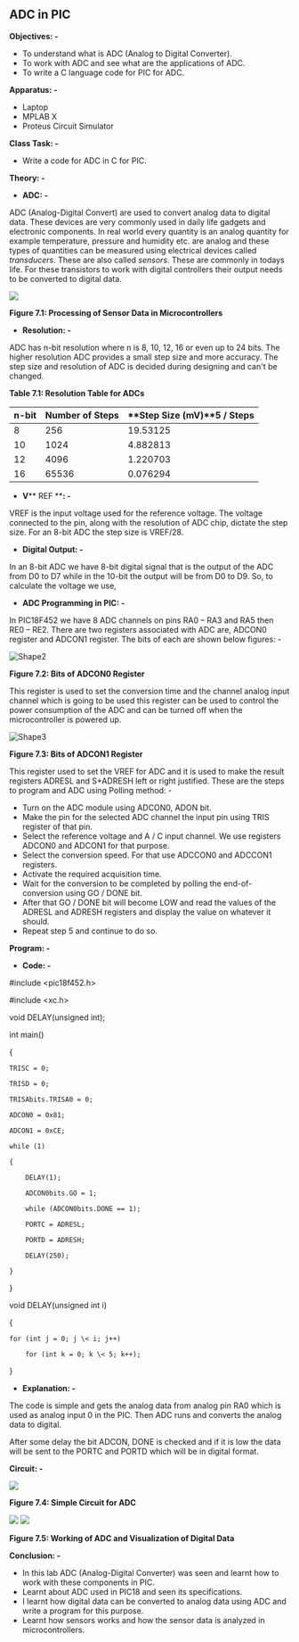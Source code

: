 ## ADC in PIC

**Objectives: -**

- To understand what is ADC (Analog to Digital Converter).
- To work with ADC and see what are the applications of ADC.
- To write a C language code for PIC for ADC.

**Apparatus: -**

- Laptop
- MPLAB X
- Proteus Circuit Simulator

**Class Task: -**

- Write a code for ADC in C for PIC.

**Theory: -**

- **ADC: -**

ADC (Analog-Digital Convert) are used to convert analog data to digital data. These devices are very commonly used in daily life gadgets and electronic components. In real world every quantity is an analog quantity for example temperature, pressure and humidity etc. are analog and these types of quantities can be measured using electrical devices called _transducers_. These are also called _sensors_. These are commonly in todays life. For these transistors to work with digital controllers their output needs to be converted to digital data.

![](RackMultipart20220929-1-v08x57_html_d506a089eac9a467.png)

**Figure 7.1: Processing of Sensor Data in Microcontrollers**

- **Resolution: -**

ADC has n-bit resolution where n is 8, 10, 12, 16 or even up to 24 bits. The higher resolution ADC provides a small step size and more accuracy. The step size and resolution of ADC is decided during designing and can't be changed.

**Table 7.1: Resolution Table for ADCs**

| **n-bit** | **Number of Steps** | **Step Size (mV)****5 / Steps** |
| --- | --- | --- |
| 8 | 256 | 19.53125 |
| 10 | 1024 | 4.882813 |
| 12 | 4096 | 1.220703 |
| 16 | 65536 | 0.076294 |

- **V**** REF ****: -**

VREF is the input voltage used for the reference voltage. The voltage connected to the pin, along with the resolution of ADC chip, dictate the step size. For an 8-bit ADC the step size is VREF/28.

- **Digital Output: -**

In an 8-bit ADC we have 8-bit digital signal that is the output of the ADC from D0 to D7 while in the 10-bit the output will be from D0 to D9. So, to calculate the voltage we use,

- **ADC Programming in PIC: -**

In PIC18F452 we have 8 ADC channels on pins RA0 – RA3 and RA5 then RE0 – RE2. There are two registers associated with ADC are, ADCON0 register and ADCON1 register. The bits of each are shown below figures: -

![Shape2](RackMultipart20220929-1-v08x57_html_b47a2d1ea359ef41.gif)

**Figure 7.2: Bits of ADCON0 Register**

This register is used to set the conversion time and the channel analog input channel which is going to be used this register can be used to control the power consumption of the ADC and can be turned off when the microcontroller is powered up.

![Shape3](RackMultipart20220929-1-v08x57_html_96de496525aa248b.gif)

**Figure 7.3: Bits of ADCON1 Register**

This register used to set the VREF for ADC and it is used to make the result registers ADRESL and S+ADRESH left or right justified. These are the steps to program and ADC using Polling method: -

- Turn on the ADC module using ADCON0, ADON bit.
- Make the pin for the selected ADC channel the input pin using TRIS register of that pin.
- Select the reference voltage and A / C input channel. We use registers ADCON0 and ADCON1 for that purpose.
- Select the conversion speed. For that use ADCCON0 and ADCCON1 registers.
- Activate the required acquisition time.
- Wait for the conversion to be completed by polling the end-of-conversion using GO / DONE bit.
- After that GO / DONE bit will become LOW and read the values of the ADRESL and ADRESH registers and display the value on whatever it should.
- Repeat step 5 and continue to do so.

**Program: -**

- **Code: -**

#include \<pic18f452.h\>

#include \<xc.h\>

void DELAY(unsigned int);

int main()

{

    TRISC = 0;

    TRISD = 0;

    TRISAbits.TRISA0 = 0;

    ADCON0 = 0x81;

    ADCON1 = 0xCE;

    while (1)

    {

        DELAY(1);

        ADCON0bits.GO = 1;

        while (ADCON0bits.DONE == 1);

        PORTC = ADRESL;

        PORTD = ADRESH;

        DELAY(250);

    }

}

void DELAY(unsigned int i)

{

    for (int j = 0; j \< i; j++)

        for (int k = 0; k \< 5; k++);

}

- **Explanation: -**

The code is simple and gets the analog data from analog pin RA0 which is used as analog input 0 in the PIC. Then ADC runs and converts the analog data to digital.

After some delay the bit ADCON, DONE is checked and if it is low the data will be sent to the PORTC and PORTD which will be in digital format.

**Circuit: -**

![](RackMultipart20220929-1-v08x57_html_a8389aa73000fb2.gif)

**Figure 7.4: Simple Circuit for ADC**

![](RackMultipart20220929-1-v08x57_html_aead32725390ad54.gif) ![](RackMultipart20220929-1-v08x57_html_50801e429b25c821.gif)

**Figure 7.5: Working of ADC and Visualization of Digital Data**

**Conclusion: -**

- In this lab ADC (Analog-Digital Converter) was seen and learnt how to work with these components in PIC.
- Learnt about ADC used in PIC18 and seen its specifications.
- I learnt how digital data can be converted to analog data using ADC and write a program for this purpose.
- Learnt how sensors works and how the sensor data is analyzed in microcontrollers.